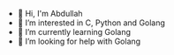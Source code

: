 

- 👋 Hi, I'm Abdullah
- 👀 I’m interested in C, Python and Golang
- 🌱 I’m currently learning Golang
- 🤔 I’m looking for help with Golang

<!--
**aabdullahgungor/aabdullahgungor** is a ✨ _special_ ✨ repository because its `README.md` (this file) appears on your GitHub profile.

- 🔭 I’m currently working on ...
- 👯 I’m looking to collaborate on ...
- 💬 Ask me about ...
- 😄 Pronouns: ...
- ⚡ Fun fact: ...
- 📫 How to reach me: 
-->
